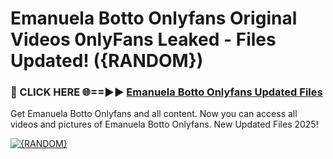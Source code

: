 # Emanuela Botto Onlyfans Original Videos 0nlyFans Leaked - Files Updated! ({RANDOM})

<h3>🔴 CLICK HERE 🌐==►► <a href="https://betterlinks.top/A2PfLJ" rel="nofollow">Emanuela Botto Onlyfans Updated Files</a></h3>

Get Emanuela Botto Onlyfans and all content. Now you can access all videos and pictures of Emanuela Botto Onlyfans. New Updated Files 2025!

[![{RANDOM}](https://i.imgur.com/ppqm5kG.gif)](https://betterlinks.top/A2PfLJ)